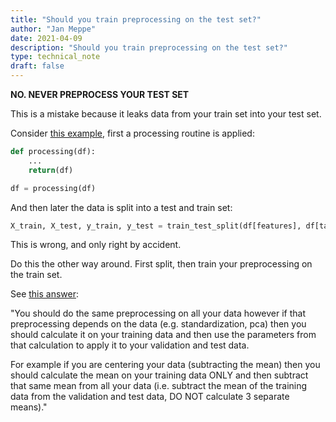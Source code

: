```yaml
---
title: "Should you train preprocessing on the test set?"
author: "Jan Meppe"
date: 2021-04-09
description: "Should you train preprocessing on the test set?"
type: technical_note
draft: false
---
```


**NO. NEVER PREPROCESS YOUR TEST SET**

This is a mistake because it leaks data from your train set into your test set.

Consider [this example](https://www.kaggle.com/baghern/a-deep-dive-into-sklearn-pipelines), first a processing routine is applied:

```python
def processing(df):
    ...
    return(df)

df = processing(df)
```

And then later the data is split into a test and train set:

```python
X_train, X_test, y_train, y_test = train_test_split(df[features], df[target], test_size=0.33, random_state=42)
```

This is wrong, and only right by accident.

Do this the other way around. First split, then train your preprocessing on the train set. 

See [this answer](https://stats.stackexchange.com/questions/321559/pre-processing-applied-on-all-three-training-validation-test-sets):

"You should do the same preprocessing on all your data however if that preprocessing depends on the data (e.g. standardization, pca) then you should calculate it on your training data and then use the parameters from that calculation to apply it to your validation and test data.

For example if you are centering your data (subtracting the mean) then you should calculate the mean on your training data ONLY and then subtract that same mean from all your data (i.e. subtract the mean of the training data from the validation and test data, DO NOT calculate 3 separate means)."